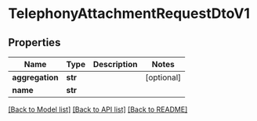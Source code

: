 # TelephonyAttachmentRequestDtoV1

## Properties
Name | Type | Description | Notes
------------ | ------------- | ------------- | -------------
**aggregation** | **str** |  | [optional] 
**name** | **str** |  | 

[[Back to Model list]](../README.md#documentation-for-models) [[Back to API list]](../README.md#documentation-for-api-endpoints) [[Back to README]](../README.md)



